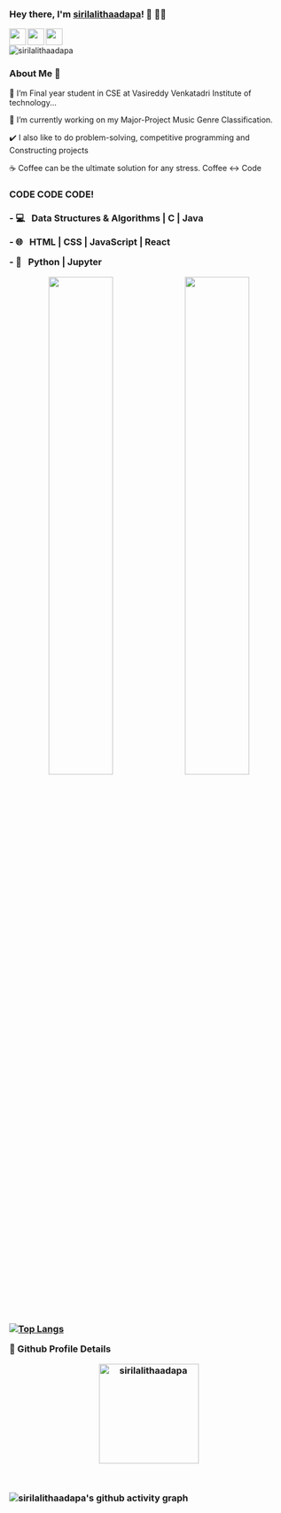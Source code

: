 ### Hey there, I'm [sirilalithaadapa](https://sirilalithaadapa.github.io)! 👋 👨‍💻

<a href="https://www.linkedin.com/in/siri-lalitha-adapa-5417451b6//">
  <img align="left" width="30px" src="https://cdn.jsdelivr.net/npm/simple-icons@v3/icons/linkedin.svg"  />
</a>
<a href="https://twitter.com/SiriLalitha1">
  <img align="left" width="30px" src="https://cdn.jsdelivr.net/npm/simple-icons@v3/icons/twitter.svg" />
</a>
<a href="mailto:sirilalitha9088@gmail.com">
  <img align="left" width="30px" src="https://cdn.jsdelivr.net/npm/simple-icons@v3/icons/gmail.svg" />
</a>
<br />

<p>
<p align="left"> <img src="https://komarev.com/ghpvc/?username=sirilalithaadapa&label=Profile%20views&color=0e75b6&style=flat" alt="sirilalithaadapa" /> </p>
</p>


<h3> About Me  🚀 </h3>
<p>
🔭 I’m Final year student in CSE at Vasireddy Venkatadri Institute of technology...
</p><p>
🤔 I’m currently working on my Major-Project Music Genre Classification.</p>
<p>
✔️ I also like to do problem-solving, competitive programming and Constructing projects</p>
<p>
☕ Coffee can be the ultimate solution for any stress. Coffee <-> Code </p>
 
  <h3> CODE CODE CODE! <h3>
    
<p>
- 💻  &nbsp; Data Structures & Algorithms | C | Java   
  </p><p>
- 🌐  &nbsp; HTML | CSS | JavaScript | React
  </p><p>
- 🐍  &nbsp;  Python | Jupyter 
  </p>
    
<div align="center">
  
  <img width="48%" src="https://github-readme-stats.vercel.app/api?username=sirilalithaadapa&show_icons=true&theme=tokyonight" />
  <img width="48%" src="https://github-readme-streak-stats.herokuapp.com/?user=sirilalithaadapa&theme=tokyonight" />
</div>

[![Top Langs](https://github-readme-stats.vercel.app/api/top-langs/?username=sirilalithaadapa&langs_count=10)](https://github.com/anuraghazra/github-readme-stats)    
<summary><b>🔎 Github Profile Details</b></summary>
    
<p align="center"><img height="180em" src="https://github-profile-summary-cards.vercel.app/api/cards/profile-details?username=sirilalithaadapa&theme=github_dark" alt="sirilalithaadapa" align = "center"/></p>
  
<br/>  

![sirilalithaadapa's github activity graph](https://activity-graph.herokuapp.com/graph?username=sirilalithaadapa&theme=nord) 
